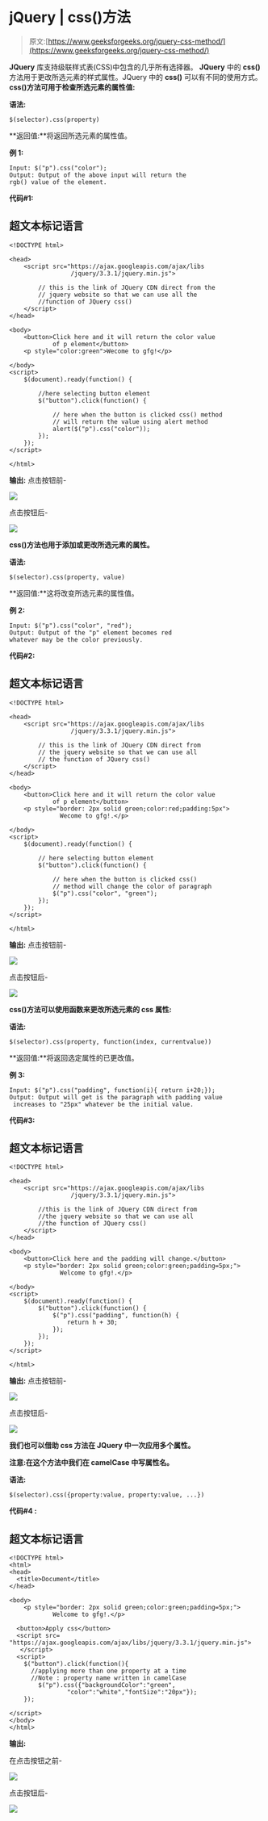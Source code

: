 # jQuery | css()方法

> 原文:[https://www.geeksforgeeks.org/jquery-css-method/](https://www.geeksforgeeks.org/jquery-css-method/)

**JQuery** 库支持级联样式表(CSS)中包含的几乎所有选择器。 **JQuery** 中的 **css()** 方法用于更改所选元素的样式属性。JQuery 中的 **css()** 可以有不同的使用方式。
**css()方法可用于检查所选元素的属性值:**

**语法:**

```
$(selector).css(property)
```

**返回值:**将返回所选元素的属性值。

**例 1:**

```
Input: $("p").css("color");
Output: Output of the above input will return the 
rgb() value of the element.
```

**代码#1:**

## 超文本标记语言

```
<!DOCTYPE html>

<head>
    <script src="https://ajax.googleapis.com/ajax/libs
                 /jquery/3.3.1/jquery.min.js">

        // this is the link of JQuery CDN direct from the
        // jquery website so that we can use all the
        //function of JQuery css()
    </script>
</head>

<body>
    <button>Click here and it will return the color value
            of p element</button>
    <p style="color:green">Wecome to gfg!</p>

</body>
<script>
    $(document).ready(function() {

        //here selecting button element
        $("button").click(function() {

            // here when the button is clicked css() method
            // will return the value using alert method
            alert($("p").css("color"));
        });
    });
</script>

</html>
```

**输出:**
点击按钮前-

![](img/c85968acf56d9c5346e30d636d2cd868.png)

点击按钮后-

![](img/82970a39cff498d95306ea54e3b09696.png)

**css()方法也用于添加或更改所选元素的属性。**

**语法:**

```
$(selector).css(property, value)
```

**返回值:**这将改变所选元素的属性值。

**例 2:**

```
Input: $("p").css("color", "red");
Output: Output of the "p" element becomes red 
whatever may be the color previously.
```

**代码#2:**

## 超文本标记语言

```
<!DOCTYPE html>

<head>
    <script src="https://ajax.googleapis.com/ajax/libs
                 /jquery/3.3.1/jquery.min.js">

        // this is the link of JQuery CDN direct from
        // the jquery website so that we can use all
        // the function of JQuery css()
    </script>
</head>

<body>
    <button>Click here and it will return the color value
            of p element</button>
    <p style="border: 2px solid green;color:red;padding:5px">
              Wecome to gfg!.</p>

</body>
<script>
    $(document).ready(function() {

        // here selecting button element
        $("button").click(function() {

            // here when the button is clicked css()
            // method will change the color of paragraph
            $("p").css("color", "green");
        });
    });
</script>

</html>
```

**输出:**
点击按钮前-

![](img/da6d556486bd719d83004b6b7ae2fecf.png)

点击按钮后-

![](img/4d94781a61a9df39fec53645d8941585.png)

**css()方法可以使用函数来更改所选元素的 css 属性:**

**语法:**

```
$(selector).css(property, function(index, currentvalue))
```

**返回值:**将返回选定属性的已更改值。

**例 3:**

```
Input: $("p").css("padding", function(i){ return i+20;});
Output: Output will get is the paragraph with padding value
 increases to "25px" whatever be the initial value.
```

**代码#3:**

## 超文本标记语言

```
<!DOCTYPE html>

<head>
    <script src="https://ajax.googleapis.com/ajax/libs
                 /jquery/3.3.1/jquery.min.js">

        //this is the link of JQuery CDN direct from
        //the jquery website so that we can use all
        //the function of JQuery css()
    </script>
</head>

<body>
    <button>Click here and the padding will change.</button>
    <p style="border: 2px solid green;color:green;padding=5px;">
              Welcome to gfg!.</p>

</body>
<script>
    $(document).ready(function() {
        $("button").click(function() {
            $("p").css("padding", function(h) {
                return h + 30;
            });
        });
    });
</script>

</html>
```

**输出:**
点击按钮前-

![](img/b1546d128e93eb53a134024fe9277115.png)

点击按钮后-

![](img/439aa6f91a85a99f592809e9c1918a73.png)

**我们也可以借助 css 方法在 JQuery 中一次应用多个属性。**

**注意:在这个方法中我们在 camelCase 中写属性名。**

**语法:**

```
$(selector).css({property:value, property:value, ...})
```

**代码#4 :**

## 超文本标记语言

```
<!DOCTYPE html>
<html>
<head>
  <title>Document</title>
</head>

<body> 
    <p style="border: 2px solid green;color:green;padding=5px;">
            Welcome to gfg!.</p>

  <button>Apply css</button>
  <script src=
"https://ajax.googleapis.com/ajax/libs/jquery/3.3.1/jquery.min.js">
   </script>
  <script>
    $("button").click(function(){
      //applying more than one property at a time
      //Note : property name written in camelCase
        $("p").css({"backgroundColor":"green",
                "color":"white","fontSize":"20px"});
    });

</script>
</body> 
</html>
```

**输出:**

在点击按钮之前-

![](img/d6b3534ace6cc01569ab452df19f665d.png)

点击按钮后-

![](img/959eb2e6fc18a52e5c3175f625ff2168.png)